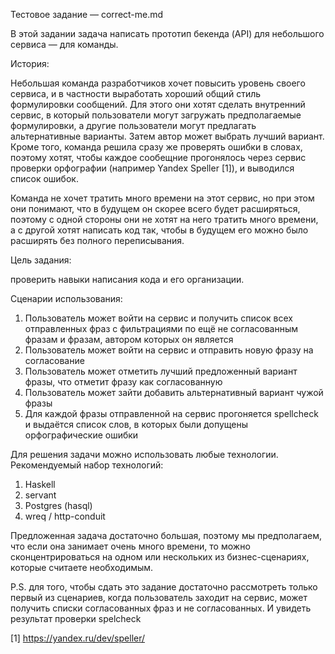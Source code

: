 Тестовое задание — correct-me.md

В этой задании задача написать прототип бекенда (API) для небольшого сервиса — для команды.

История:

  Небольшая команда разработчиков хочет повысить уровень своего сервиса, и в частности выработать
  хороший общий стиль формулировки сообщений. Для этого они хотят сделать внутренний сервис, в
  который пользователи могут загружать предполагаемые формулировки, а другие пользователи могут
  предлагать альтернативные варианты. Затем автор может выбрать лучший вариант. Кроме того, команда
  решила сразу же проверять ошибки в словах, поэтому хотят, чтобы каждое сообещние прогонялось
  через сервис проверки орфографии (например Yandex Speller [1]), и выводился список ошибок.
  
  Команда не хочет тратить много времени на этот сервис, но при этом они понимают, что в будущем
  он скорее всего будет расширяться, поэтому с одной стороны они не хотят на него тратить много
  времени, а с другой хотят написать код так, чтобы в будущем его можно было расширять без
  полного переписывания.
  
Цель задания:

  проверить навыки написания кода и его организации.

Сценарии использования:
  1. Пользователь может войти на сервис и получить список всех отправленных фраз с фильтрациями по
     ещё не согласованным фразам и фразам, автором которых он является
  2. Пользователь может войти на сервис и отправить новую фразу на согласование
  3. Пользователь может отметить лучший предложенный вариант фразы, что отметит фразу как согласованную
  4. Пользователь может зайти добавить альтернативный вариант чужой фразы
  5. Для каждой фразы отправленной на сервис прогоняется spellcheck и выдаётся список слов, в которых
     были допущены орфографические ошибки

Для решения задачи можно использовать любые технологии. Рекомендуемый набор технологий:
  1. Haskell
  2. servant
  3. Postgres (hasql)
  4. wreq / http-conduit

Предложенная задача достаточно большая, поэтому мы предполагаем, что если она занимает очень много времени,
то можно сконцентрироваться на одном или нескольких из бизнес-сценариях, которые считаете необходимым.

P.S. для того, чтобы сдать это задание достаточно рассмотреть только первый из сценариев, когда пользователь заходит на сервис, может получить списки согласованных фраз и не согласованных. И увидеть результат проверки spelcheck

[1] https://yandex.ru/dev/speller/
